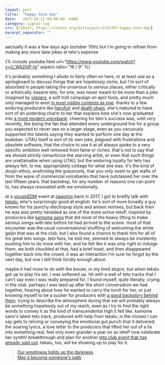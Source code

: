 ```yaml
---
layout: post
title:  "happy teto day"
date:   2023-10-12 00:00:00 -0400
category: signal-log
src: [Cohost, https://cohost.org/bitto/post/3153707-happy-teto-day]
excerpt_separator: ""
---
```


aactually it was a few days ago (october 10th) but I'm going to refrain from making any more date jokes at teto's expense

{% include youtube.html url="https://www.youtube.com/watch?v=U_WA20jP-tg" aspect-ratio="16 / 9" %}

it's probably something I allude to fairly often on here, or at least use as a springboard to discuss things that are hopelessly niche, but I'm sort of absorbed in people taking the unserious to serious places, either critically or artistically. kasane teto, for one, was never meant to be more than a joke imagined by [vippers](https://en.wiktionary.org/wiki/VIPPER), a soft troll campaign on april fools, and pretty much only managed to exist [in most visible contexts as one](https://vocadb.net/S/98151). thanks to a few enduring producers like [harufuri](https://vocadb.net/Ar/21449) and [death ohagi](https://vocadb.net/Ar/1053), she's matured to have sort of an underdog charm to her that explains how she's now graduated into [a more modern voicebank](https://vocasphere.net/2023/04/synthesizer-v-ai-kasane-teto-announced-by-ahs-and-twindrill/). cheering for teto's success was, until very recently, like being the fan that attended every underground live for a group you expected to never see on a larger stage, even as you vacuously supported the talents saying they wanted to perform one day at the budokan. UTAU itself is sort of its own joke, plagued with frustrations and obsolete software, that the choice to use it at all always spoke to a very specific ambition well removed from fame or riches. that's not to say that we should strictly romanticize the starving artist, or even that such things are unattainable when using UTAU, but the enduring loyalty for teto has always felt, to me, appropriately cottage for what she was. it's the kind of doujin ethos, enshrining the grassroots, that you only seem to get wafts of from the wave of commercial voicebanks that have outclassed her over the last fifteen years. that backdrop, for any number of reasons one can point to, has always resonated with me emotionally.

at a [vocaloEDM](http://nagomix.co.jp/schedule/p3050) event at [nagomix](http://nagomix.co.jp/) back in 2017, I got to briefly talk with [tekalu](https://vocadb.net/Ar/32330), who's surprisingly good at english. he's sort of more broadly a guy known for his punchy electropop style and anison remixes, but back then he was also pretty heralded as one of the more active tetoP, inspired by producers like [kamome sano](https://vocadb.net/Ar/1060) that did most of the heavy lifting to make serious songs with teto before he had arrived to the scene. most of that encounter was the usual conversational shuffling of welcoming the white gaijin that was at the club, but I also found a chance to thank him for all of his great teto songs. teto fans, he told me, seemed to always be insistently pushing him to do more with her, and he felt like it was only right to indulge them. we both chuckled at that, had a brief toast, and then disappeared together back into the crowd. it was an interaction I'm sure he forgot by the next day, but one I still think fondly enough about. 

maybe it had more to do with the booze, or my tired stupor, but when tekalu got up to play his set, I was softened up. hit with a wall of teto tracks that I can't say even I was really prepared for, I found myself, quite literally, crying in the club. perhaps I was teed up after the short conversation we had together, hearing about how he wanted to carry the torch for her, or just knowing myself to be a sucker for producers with [a good backstory behind them](https://www.nicovideo.jp/watch/sm1715919). trying to describe the atmosphere during that set will probably always be something hopelessly out of my reach, even as I try to find the right words to convey it as the kind of transcendental high it felt like. kamome sano's latest teto track, produced with help from tekalu, is the closest l can say gets to reliving or conveying the emotional gut punch that it delivered. the soaring lyrics, a love letter to the producers that lifted her out of a lie into something real, feel only even grander a year on as tetoP now celebrate her synthV breakthrough and plan for another [teto club event that has already sold out](https://twitter.com/Tetoclub0401/status/1711360493930365371). tekalu, too, will be showing up to play for it.

>[Our emptiness lights up the darkness<br />
May it become someone's path](https://www.youtube.com/watch?v=U_WA20jP-tg&lc=UgwGbxcXDRha_WXtML14AaABAg)


